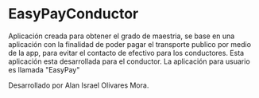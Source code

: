 # EasyPayConductor
Aplicación creada para obtener el grado de maestria, se base en una aplicación con la finalidad de poder pagar el transporte publico por medio de la app, para evitar el contacto de efectivo para los conductores.
Esta aplicación esta desarrollada para el conductor. La aplicación para usuario es llamada "EasyPay"

Desarrollado por Alan Israel Olivares Mora.

